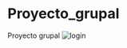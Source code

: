 # Proyecto_grupal

Proyecto grupal ![login](https://user-images.githubusercontent.com/101880304/197626295-e9ba78a2-23d4-483f-a29e-4fd67eb5b371.png)
